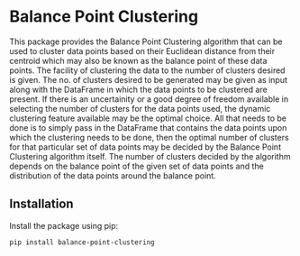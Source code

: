 # Balance Point Clustering

This package provides the Balance Point Clustering algorithm that can be used to cluster data points based on their Euclidean distance from their centroid which may also be known as the balance point of these data points. The facility of clustering the data to the number of clusters desired is given. The no. of clusters desired to be generated may be given as input along with the DataFrame in which the data points to be clustered are present. If there is an uncertainity or a good degree of freedom available in selecting the number of clusters for the data points used, the dynamic clustering feature available may be the optimal choice. All that needs to be done is to simply pass in the DataFrame that contains the data points upon which the clustering needs to be done, then the optimal number of clusters for that particular set of data points may be decided by the Balance Point Clustering algorithm itself. The number of clusters decided by the algorithm depends on the balance point of the given set of data points and the distribution of the data points around the balance point. 

## Installation

Install the package using pip:

```bash
pip install balance-point-clustering
